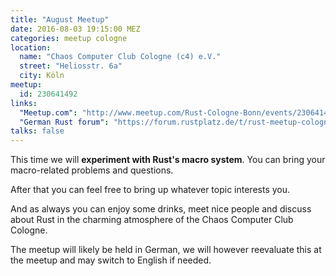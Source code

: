 ```yaml
---
title: "August Meetup"
date: 2016-08-03 19:15:00 MEZ
categories: meetup cologne
location:
  name: "Chaos Computer Club Cologne (c4) e.V."
  street: "Heliosstr. 6a"
  city: Köln
meetup:
  id: 230641492
links:
  "Meetup.com": "http://www.meetup.com/Rust-Cologne-Bonn/events/230641492/"
  "German Rust forum": "https://forum.rustplatz.de/t/rust-meetup-cologne-bonn-august/151"
talks: false
---
```

This time we will **experiment with Rust's macro system**. You can bring your macro-related problems and questions. 

After that you can feel free to bring up whatever topic interests you.

And as always you can enjoy some drinks, meet nice people and discuss about Rust in the charming atmosphere of the Chaos Computer Club Cologne.

The meetup will likely be held in German, we will however reevaluate this at the meetup and may switch to English if needed.
